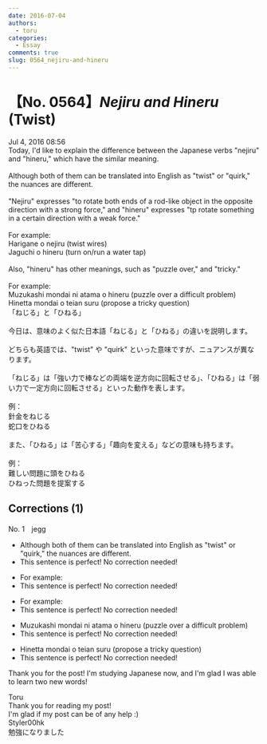 ```yaml
---
date: 2016-07-04
authors:
  - toru
categories:
  - Essay
comments: true
slug: 0564_nejiru-and-hineru
---
```


# 【No. 0564】<strong><em>Nejiru and Hineru</strong></em> (Twist)
<div class="date">Jul 4, 2016 08:56</div>
<div id="post"><div id="body_show_ori">
Today, I'd like to explain the difference between the Japanese verbs "nejiru" and "hineru," which have the similar meaning.<br/><br/>Although both of them can be translated into English as "twist" or "quirk," the nuances are different.<br/><br/>"Nejiru" expresses "to rotate both ends of a rod-like object in the opposite direction with a strong force," and "hineru" expresses "tp rotate something in a certain direction with a weak force."<br/><br/>For example:<br/>Harigane o nejiru (twist wires)<br/>Jaguchi o hineru (turn on/run a water tap)<br/><br/>Also, "hineru" has other meanings, such as "puzzle over," and "tricky."<br/><br/>For example:<br/>Muzukashi mondai ni atama o hineru (puzzle over a difficult problem)<br/>Hinetta mondai o teian suru (propose a tricky question)
</div></div>

<!-- more -->

<div id="post_ja"><div id="body_show_mo">
「ねじる」と「ひねる」<br/><br/>今日は、意味のよく似た日本語「ねじる」と「ひねる」の違いを説明します。<br/><br/>どちらも英語では、"twist" や "quirk" といった意味ですが、ニュアンスが異なります。<br/><br/>「ねじる」は「強い力で棒などの両端を逆方向に回転させる」、「ひねる」は「弱い力で一定方向に回転させる」といった動作を表します。<br/><br/>例：<br/>針金をねじる<br/>蛇口をひねる<br/><br/>また、「ひねる」は「苦心する」「趣向を変える」などの意味も持ちます。<br/><br/>例：<br/>難しい問題に頭をひねる<br/>ひねった問題を提案する
</div></div>

## Corrections (1)
<div id="block"><div class="first_name"> No. 1　<span class="just_name">jegg</span></div><div id="block2">
<ul class="correction_field">
<li class="incorrect">Although both of them can be translated into English as "twist" or "quirk," the nuances are different.</li>
<li class="corrected perfect">This sentence is perfect! No correction needed!</li>
</ul>
<ul class="correction_field">
<li class="incorrect">For example:</li>
<li class="corrected perfect">This sentence is perfect! No correction needed!</li>
</ul>
<ul class="correction_field">
<li class="incorrect">For example:</li>
<li class="corrected perfect">This sentence is perfect! No correction needed!</li>
</ul>
<ul class="correction_field">
<li class="incorrect">Muzukashi mondai ni atama o hineru (puzzle over a difficult problem)</li>
<li class="corrected perfect">This sentence is perfect! No correction needed!</li>
</ul>
<ul class="correction_field">
<li class="incorrect">Hinetta mondai o teian suru (propose a tricky question)</li>
<li class="corrected perfect">This sentence is perfect! No correction needed!</li>
</ul>
<p class="comment_small">
 Thank you for the post! I'm studying Japanese now, and I'm glad I was able to learn two new words!
</p>

</div><div class="name"><span class="just_name">Toru</span><br>
Thank you for reading my post!<br/>I'm glad if my post can be of any help :)
</div>
<div class="name"><span class="just_name">Styler00hk</span><br>
勉強になりました
</div>
</div>
